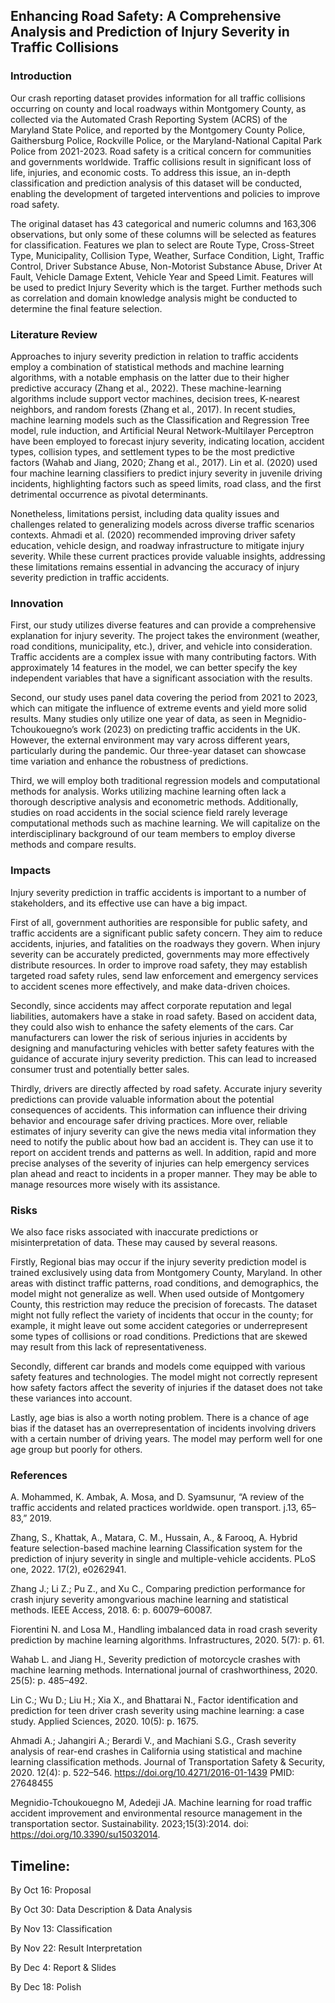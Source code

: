 ## Enhancing Road Safety: A Comprehensive Analysis and Prediction of Injury Severity in Traffic Collisions

### Introduction
Our crash reporting dataset provides information for all traffic collisions occurring on county and local roadways within Montgomery County, as collected via the Automated Crash Reporting System (ACRS) of the Maryland State Police, and reported by the Montgomery County Police, Gaithersburg Police, Rockville Police, or the Maryland-National Capital Park Police from 2021-2023. Road safety is a critical concern for communities and governments worldwide. Traffic collisions result in significant loss of life, injuries, and economic costs. To address this issue, an in-depth classification and prediction analysis of this dataset will be conducted, enabling the development of targeted interventions and policies to improve road safety.

The original dataset has 43 categorical and numeric columns and 163,306 observations, but only some of these columns will be selected as features for classification. Features we plan to select are Route Type, Cross-Street Type, Municipality, Collision Type, Weather, Surface Condition,  Light, Traffic Control, Driver Substance Abuse, Non-Motorist Substance Abuse, Driver At Fault, Vehicle Damage Extent, Vehicle Year and Speed Limit. Features will be used to predict Injury Severity which is the target. Further methods such as correlation and domain knowledge analysis might be conducted to determine the final feature selection.  

### Literature Review
Approaches to injury severity prediction in relation to traffic accidents employ a combination of statistical methods and machine learning algorithms, with a notable emphasis on the latter due to their higher predictive accuracy (Zhang et al., 2022). These machine-learning algorithms include support vector machines, decision trees, K-nearest neighbors, and random forests (Zhang et al., 2017). In recent studies, machine learning models such as the Classification and Regression Tree model, rule induction, and Artificial Neural Network-Multilayer Perceptron have been employed to forecast injury severity, indicating location, accident types, collision types, and settlement types to be the most predictive factors (Wahab and Jiang, 2020; Zhang et al., 2017). Lin et al. (2020) used four machine learning classifiers to predict injury severity in juvenile driving incidents, highlighting factors such as speed limits, road class, and the first detrimental occurrence as pivotal determinants.

Nonetheless, limitations persist, including data quality issues and challenges related to generalizing models across diverse traffic scenarios contexts. Ahmadi et al. (2020) recommended improving driver safety education, vehicle design, and roadway infrastructure to mitigate injury severity. While these current practices provide valuable insights, addressing these limitations remains essential in advancing the accuracy of injury severity prediction in traffic accidents.

### Innovation
First, our study utilizes diverse features and can provide a comprehensive explanation for injury severity. The project takes the environment (weather, road conditions, municipality, etc.), driver, and vehicle into consideration. Traffic accidents are a complex issue with many contributing factors. With approximately 14 features in the model, we can better specify the key independent variables that have a significant association with the results.

Second, our study uses panel data covering the period from 2021 to 2023, which can mitigate the influence of extreme events and yield more solid results. Many studies only utilize one year of data, as seen in Megnidio-Tchoukouegno’s work (2023) on predicting traffic accidents in the UK. However, the external environment may vary across different years, particularly during the pandemic. Our three-year dataset can showcase time variation and enhance the robustness of predictions.

Third, we will employ both traditional regression models and computational methods for analysis. Works utilizing machine learning often lack a thorough descriptive analysis and econometric methods. Additionally, studies on road accidents in the social science field rarely leverage computational methods such as machine learning. We will capitalize on the interdisciplinary background of our team members to employ diverse methods and compare results.

### Impacts
Injury severity prediction in traffic accidents is important to a number of stakeholders, and its effective use can have a big impact. 

First of all, government authorities are responsible for public safety, and traffic accidents are a significant public safety concern. They aim to reduce accidents, injuries, and fatalities on the roadways they govern. When injury severity can be accurately predicted, governments may more effectively distribute resources. In order to improve road safety, they may establish targeted road safety rules, send law enforcement and emergency services to accident scenes more effectively, and make data-driven choices. 

Secondly, since accidents may affect corporate reputation and legal liabilities, automakers have a stake in road safety. Based on accident data, they could also wish to enhance the safety elements of the cars. Car manufacturers can lower the risk of serious injuries in accidents by designing and manufacturing vehicles with better safety features with the guidance of accurate injury severity prediction. This can lead to increased consumer trust and potentially better sales. 

Thirdly, drivers are directly affected by road safety. Accurate injury severity predictions can provide valuable information about the potential consequences of accidents. This information can influence their driving behavior and encourage safer driving practices. More over, reliable estimates of injury severity can give the news media vital information they need to notify the public about how bad an accident is. They can use it to report on accident trends and patterns as well. In addition, rapid and more precise analyses of the severity of injuries can help emergency services plan ahead and react to incidents in a proper manner. They may be able to manage resources more wisely with its assistance. 

### Risks
We also face risks associated with inaccurate predictions or misinterpretation of data. These may caused by several reasons. 

Firstly,  Regional bias may occur if the injury severity prediction model is trained exclusively using data from Montgomery County, Maryland. In other areas with distinct traffic patterns, road conditions, and demographics, the model might not generalize as well. When used outside of Montgomery County, this restriction may reduce the precision of forecasts. The dataset might not fully reflect the variety of incidents that occur in the county; for example, it might leave out some accident categories or underrepresent some types of collisions or road conditions. Predictions that are skewed may result from this lack of representativeness. 

Secondly, different car brands and models come equipped with various safety features and technologies. The model might not correctly represent how safety factors affect the severity of injuries if the dataset does not take these variances into account. 

Lastly, age bias is also a worth noting problem. There is a chance of age bias if the dataset has an overrepresentation of incidents involving drivers with a certain number of driving years. The model may perform well for one age group but poorly for others.

### References
A. Mohammed, K. Ambak, A. Mosa, and D. Syamsunur, “A review of the traffic accidents and related practices worldwide. open transport. j.13, 65–83,” 2019.

Zhang, S., Khattak, A., Matara, C. M., Hussain, A., & Farooq, A. Hybrid feature selection-based machine learning Classification system for the prediction of injury severity in single and multiple-vehicle accidents. PLoS one, 2022. 17(2), e0262941.

Zhang J.; Li Z.; Pu Z., and Xu C., Comparing prediction performance for crash injury severity amongvarious machine learning and statistical methods. IEEE Access, 2018. 6: p. 60079–60087.

Fiorentini N. and Losa M., Handling imbalanced data in road crash severity prediction by machine learning algorithms. Infrastructures, 2020. 5(7): p. 61.

Wahab L. and Jiang H., Severity prediction of motorcycle crashes with machine learning methods. International journal of crashworthiness, 2020. 25(5): p. 485–492.

Lin C.; Wu D.; Liu H.; Xia X., and Bhattarai N., Factor identification and prediction for teen driver crash severity using machine learning: a case study. Applied Sciences, 2020. 10(5): p. 1675.

Ahmadi A.; Jahangiri A.; Berardi V., and Machiani S.G., Crash severity analysis of rear-end crashes in California using statistical and machine learning classification methods. Journal of Transportation Safety & Security, 2020. 12(4): p. 522–546. https://doi.org/10.4271/2016-01-1439 PMID: 27648455

Megnidio-Tchoukouegno M, Adedeji JA. Machine learning for road traffic accident improvement and environmental resource management in the transportation sector. Sustainability. 2023;15(3):2014. doi: https://doi.org/10.3390/su15032014.



## Timeline:

By Oct 16: Proposal

By Oct 30: Data Description & Data Analysis

By Nov 13: Classification 

By Nov 22: Result Interpretation

By Dec 4: Report & Slides

By Dec 18: Polish 








